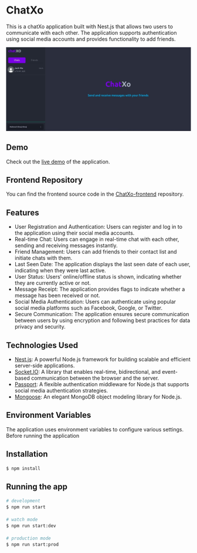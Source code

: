 # ChatXo

This is a chatXo application built with Nest.js that allows two users to communicate with each other. The application supports authentication using social media accounts and provides functionality to add friends.

![Alt Text](./example.jpeg)

## Demo

Check out the [live demo](https://chat-xo.vercel.app/) of the application.

## Frontend Repository

You can find the frontend source code in the [ChatXo-frontend](https://github.com/mahmodghnaj/App-chat-frontend) repository.

## Features

- User Registration and Authentication: Users can register and log in to the application using their social media accounts.
- Real-time Chat: Users can engage in real-time chat with each other, sending and receiving messages instantly.
- Friend Management: Users can add friends to their contact list and initiate chats with them.
- Last Seen Date: The application displays the last seen date of each user, indicating when they were last active.
- User Status: Users' online/offline status is shown, indicating whether they are currently active or not.
- Message Receipt: The application provides flags to indicate whether a message has been received or not.
- Social Media Authentication: Users can authenticate using popular social media platforms such as Facebook, Google, or Twitter.
- Secure Communication: The application ensures secure communication between users by using encryption and following best practices for data privacy and security.

## Technologies Used

- [Nest.js](https://nestjs.com/): A powerful Node.js framework for building scalable and efficient server-side applications.
- [Socket.IO](https://socket.io/): A library that enables real-time, bidirectional, and event-based communication between the browser and the server.
- [Passport](http://www.passportjs.org/): A flexible authentication middleware for Node.js that supports social media authentication strategies.
- [Mongoose](https://mongoosejs.com/): An elegant MongoDB object modeling library for Node.js.

## Environment Variables

The application uses environment variables to configure various settings. Before running the application

## Installation

```bash
$ npm install
```

## Running the app

```bash
# development
$ npm run start

# watch mode
$ npm run start:dev

# production mode
$ npm run start:prod
```
